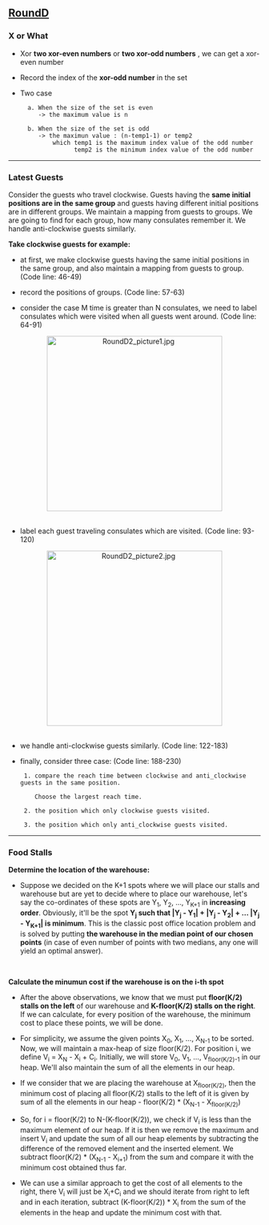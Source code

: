 ## [RoundD](https://codingcompetitions.withgoogle.com/kickstart/round/0000000000051061)

### X or What

- Xor **two xor-even numbers** or **two xor-odd numbers** , we can get a xor-even number

- Record the index of the **xor-odd number** in the set

- Two case

        a. When the size of the set is even
           -> the maximum value is n
            
        b. When the size of the set is odd
           -> the maximun value : (n-temp1-1) or temp2
               which temp1 is the maximum index value of the odd number
                     temp2 is the minimum index value of the odd number

---

### Latest Guests

Consider the guests who travel clockwise. Guests having the **same initial positions are in the same group** and guests having different initial positions are in different groups. We maintain a mapping from guests to groups. We are going to find for each group, how many consulates remember it. We handle anti-clockwise guests similarly.

**Take clockwise guests for example:**

- at first, we make clockwise guests having the same initial positions in the same group, and also maintain a mapping from guests to group. (Code line: 46-49)

- record the positions of groups. (Code line: 57-63)

- consider the case M time is greater than N consulates, we need to label consulates which were visited when all guests went around. (Code line: 64-91)

<div align=center>
<img src="https://github.com/wayne1116/2019_Google_KickStart/blob/master/RoundD/RoundD2_picture1.jpg" width="350" alt="RoundD2_picture1.jpg"> 
</div><br />  
  
  
- label each guest traveling consulates which are visited. (Code line: 93-120)  
  
<div align=center>
<img src="https://github.com/wayne1116/2019_Google_KickStart/blob/master/RoundD/RoundD2_picture2.jpg" width="350" alt="RoundD2_picture2.jpg"> 
</div><br />

- we handle anti-clockwise guests similarly. (Code line: 122-183)

- finally, consider three case: (Code line: 188-230)
  
  ```
   1. compare the reach time between clockwise and anti_clockwise guests in the same position. 
      
      Choose the largest reach time.
   
   2. the position which only clockwise guests visited.
   
   3. the position which only anti_clockwise guests visited.
  ```

---

### Food Stalls

**Determine the location of the warehouse:**

- Suppose we decided on the K+1 spots where we will place our stalls and warehouse but are yet to decide where to place our warehouse, let's say the co-ordinates of these spots are Y<sub>1</sub>, Y<sub>2</sub>, ..., Y<sub>K+1</sub> in **increasing order**. Obviously, it'll be the spot **Y<sub>j</sub> such that |Y<sub>j</sub> - Y<sub>1</sub>| + |Y<sub>j</sub> - Y<sub>2</sub>| + ... |Y<sub>j</sub> - Y<sub>K+1</sub>| is minimum**. This is the classic post office location problem and is solved by putting **the warehouse in the median point of our chosen points** (in case of even number of points with two medians, any one will yield an optimal answer).
<br />

**Calculate the minumun cost if the warehouse is on the i-th spot**

- After the above observations, we know that we must put **floor(K/2) stalls on the left** of our warehouse and **K-floor(K/2) stalls on the right**. If we can calculate, for every position of the warehouse, the minimum cost to place these points, we will be done.

- For simplicity, we assume the given points X<sub>0</sub>, X<sub>1</sub>, ..., X<sub>N-1</sub> to be sorted. Now, we will maintain a max-heap of size floor(K/2). For position i, we define V<sub>i</sub> = X<sub>N</sub> - X<sub>i</sub> + C<sub>i</sub>. Initially, we will store V<sub>0</sub>, V<sub>1</sub>, ..., V<sub>floor(K/2)-1</sub> in our heap. We'll also maintain the sum of all the elements in our heap.

- If we consider that we are placing the warehouse at X<sub>floor(K/2)</sub>, then the minimum cost of placing all floor(K/2) stalls to the left of it is given by sum of all the elements in our heap - floor(K/2) * (X<sub>N-1</sub> - X<sub>floor(K/2)</sub>)

- So, for i = floor(K/2) to N-(K-floor(K/2)), we check if V<sub>i</sub> is less than the maximum element of our heap. If it is then we remove the maximum and insert V<sub>i</sub> and update the sum of all our heap elements by subtracting the difference of the removed element and the inserted element. We subtract floor(K/2) * (X<sub>N-1</sub> - X<sub>i+1</sub>) from the sum and compare it with the minimum cost obtained thus far.

- We can use a similar approach to get the cost of all elements to the right, there V<sub>i</sub> will just be X<sub>i</sub>+C<sub>i</sub> and we should iterate from right to left and in each iteration, subtract (K-floor(K/2)) * X<sub>i</sub> from the sum of the elements in the heap and update the minimum cost with that.
